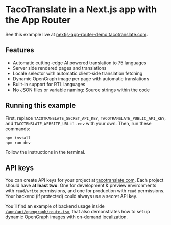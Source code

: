 # TacoTranslate in a Next.js app with the App Router

See this example live at [nextjs-app-router-demo.tacotranslate.com](https://nextjs-app-router-demo.tacotranslate.com).

## Features

- Automatic cutting-edge AI powered translation to 75 languages
- Server side rendered pages and translations
- Locale selector with automatic client-side translation fetching
- Dynamic OpenGraph image per page with automatic translations
- Built-in support for RTL languages
- No JSON files or variable naming: Source strings within the code

## Running this example

First, replace `TACOTRANSLATE_SECRET_API_KEY`, `TACOTRANSLATE_PUBLIC_API_KEY`, and `TACOTRNSLATE_WEBSITE_URL` in `.env` with your own. Then, run these commands:

```
npm install
npm run dev
```

Follow the instructions in the terminal.

## API keys

You can create API keys for your project at [tacotranslate.com](https://tacotranslate.com/). Each project should have **at least two**: One for development & preview environments with `read/write` permissions, and one for production with `read` permissions. Your backend (if protected) could always use a secret API key.

You’ll find an example of backend usage inside [`/app/api/opengraph/route.tsx`](/app/api/opengraph/route.tsx), that also demonstrates how to set up dynamic OpenGraph images with on-demand localization.
